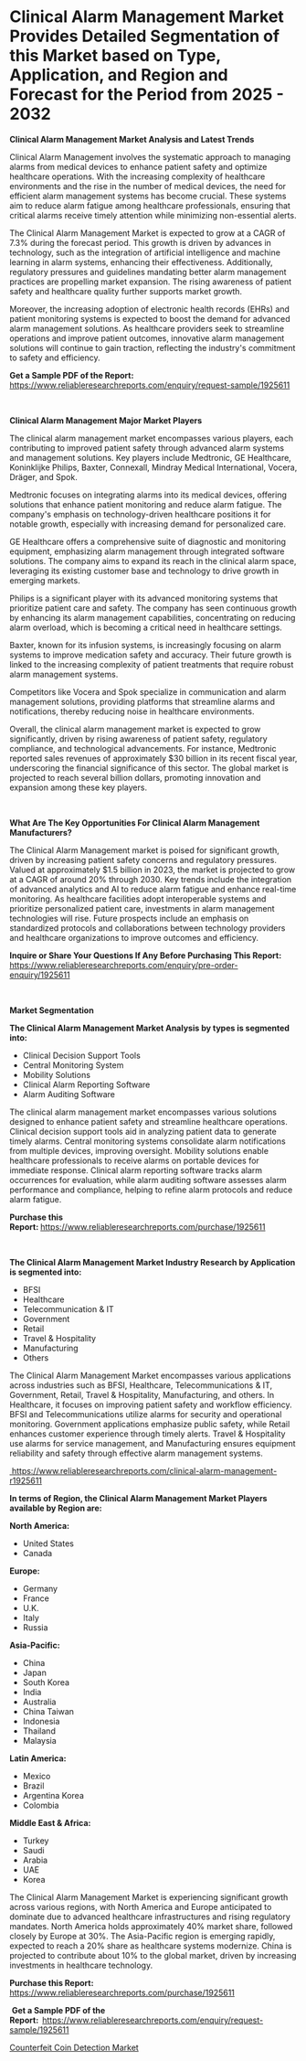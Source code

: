<p><h1>Clinical Alarm Management Market Provides Detailed Segmentation of this Market based on Type, Application, and Region and Forecast for the Period from 2025 - 2032</h1></p><p><strong>Clinical Alarm Management Market Analysis and Latest Trends</strong></p>
<p><p>Clinical Alarm Management involves the systematic approach to managing alarms from medical devices to enhance patient safety and optimize healthcare operations. With the increasing complexity of healthcare environments and the rise in the number of medical devices, the need for efficient alarm management systems has become crucial. These systems aim to reduce alarm fatigue among healthcare professionals, ensuring that critical alarms receive timely attention while minimizing non-essential alerts.</p><p>The Clinical Alarm Management Market is expected to grow at a CAGR of 7.3% during the forecast period. This growth is driven by advances in technology, such as the integration of artificial intelligence and machine learning in alarm systems, enhancing their effectiveness. Additionally, regulatory pressures and guidelines mandating better alarm management practices are propelling market expansion. The rising awareness of patient safety and healthcare quality further supports market growth. </p><p>Moreover, the increasing adoption of electronic health records (EHRs) and patient monitoring systems is expected to boost the demand for advanced alarm management solutions. As healthcare providers seek to streamline operations and improve patient outcomes, innovative alarm management solutions will continue to gain traction, reflecting the industry's commitment to safety and efficiency.</p></p>
<p><strong>Get a Sample PDF of the Report:&nbsp;</strong> <a href="https://www.reliableresearchreports.com/enquiry/request-sample/1925611?utm_campaign=2646&utm_medium=2&utm_source=Github&utm_content=ia&utm_term=10032025&utm_id=clinical-alarm-management">https://www.reliableresearchreports.com/enquiry/request-sample/1925611</a></p>
<p>&nbsp;</p>
<p><strong>Clinical Alarm Management Major Market Players</strong></p>
<p><p>The clinical alarm management market encompasses various players, each contributing to improved patient safety through advanced alarm systems and management solutions. Key players include Medtronic, GE Healthcare, Koninklijke Philips, Baxter, Connexall, Mindray Medical International, Vocera, Dräger, and Spok. </p><p>Medtronic focuses on integrating alarms into its medical devices, offering solutions that enhance patient monitoring and reduce alarm fatigue. The company's emphasis on technology-driven healthcare positions it for notable growth, especially with increasing demand for personalized care.</p><p>GE Healthcare offers a comprehensive suite of diagnostic and monitoring equipment, emphasizing alarm management through integrated software solutions. The company aims to expand its reach in the clinical alarm space, leveraging its existing customer base and technology to drive growth in emerging markets.</p><p>Philips is a significant player with its advanced monitoring systems that prioritize patient care and safety. The company has seen continuous growth by enhancing its alarm management capabilities, concentrating on reducing alarm overload, which is becoming a critical need in healthcare settings.</p><p>Baxter, known for its infusion systems, is increasingly focusing on alarm systems to improve medication safety and accuracy. Their future growth is linked to the increasing complexity of patient treatments that require robust alarm management systems.</p><p>Competitors like Vocera and Spok specialize in communication and alarm management solutions, providing platforms that streamline alarms and notifications, thereby reducing noise in healthcare environments.</p><p>Overall, the clinical alarm management market is expected to grow significantly, driven by rising awareness of patient safety, regulatory compliance, and technological advancements. For instance, Medtronic reported sales revenues of approximately $30 billion in its recent fiscal year, underscoring the financial significance of this sector. The global market is projected to reach several billion dollars, promoting innovation and expansion among these key players.</p></p>
<p>&nbsp;</p>
<p><strong>What Are The Key Opportunities For Clinical Alarm Management Manufacturers?</strong></p>
<p><p>The Clinical Alarm Management market is poised for significant growth, driven by increasing patient safety concerns and regulatory pressures. Valued at approximately $1.5 billion in 2023, the market is projected to grow at a CAGR of around 20% through 2030. Key trends include the integration of advanced analytics and AI to reduce alarm fatigue and enhance real-time monitoring. As healthcare facilities adopt interoperable systems and prioritize personalized patient care, investments in alarm management technologies will rise. Future prospects include an emphasis on standardized protocols and collaborations between technology providers and healthcare organizations to improve outcomes and efficiency.</p></p>
<p><strong>Inquire or Share Your Questions If Any Before Purchasing This Report:</strong> <a href="https://www.reliableresearchreports.com/enquiry/pre-order-enquiry/1925611?utm_campaign=2646&utm_medium=2&utm_source=Github&utm_content=ia&utm_term=10032025&utm_id=clinical-alarm-management">https://www.reliableresearchreports.com/enquiry/pre-order-enquiry/1925611</a></p>
<p>&nbsp;</p>
<p><strong>Market Segmentation</strong></p>
<p><strong>The Clinical Alarm Management Market Analysis by types is segmented into:</strong></p>
<p><ul><li>Clinical Decision Support Tools</li><li>Central Monitoring System</li><li>Mobility Solutions</li><li>Clinical Alarm Reporting Software</li><li>Alarm Auditing Software</li></ul></p>
<p><p>The clinical alarm management market encompasses various solutions designed to enhance patient safety and streamline healthcare operations. Clinical decision support tools aid in analyzing patient data to generate timely alarms. Central monitoring systems consolidate alarm notifications from multiple devices, improving oversight. Mobility solutions enable healthcare professionals to receive alarms on portable devices for immediate response. Clinical alarm reporting software tracks alarm occurrences for evaluation, while alarm auditing software assesses alarm performance and compliance, helping to refine alarm protocols and reduce alarm fatigue.</p></p>
<p><strong>Purchase this Report:&nbsp;</strong><a href="https://www.reliableresearchreports.com/purchase/1925611?utm_campaign=2646&utm_medium=2&utm_source=Github&utm_content=ia&utm_term=10032025&utm_id=clinical-alarm-management">https://www.reliableresearchreports.com/purchase/1925611</a></p>
<p>&nbsp;</p>
<p><strong>The Clinical Alarm Management Market Industry Research by Application is segmented into:</strong></p>
<p><ul><li>BFSI</li><li>Healthcare</li><li>Telecommunication & IT</li><li>Government</li><li>Retail</li><li>Travel & Hospitality</li><li>Manufacturing</li><li>Others</li></ul></p>
<p><p>The Clinical Alarm Management Market encompasses various applications across industries such as BFSI, Healthcare, Telecommunications & IT, Government, Retail, Travel & Hospitality, Manufacturing, and others. In Healthcare, it focuses on improving patient safety and workflow efficiency. BFSI and Telecommunications utilize alarms for security and operational monitoring. Government applications emphasize public safety, while Retail enhances customer experience through timely alerts. Travel & Hospitality use alarms for service management, and Manufacturing ensures equipment reliability and safety through effective alarm management systems.</p></p>
<p><a href="https://www.reliableresearchreports.com/clinical-alarm-management-r1925611?utm_campaign=2646&utm_medium=2&utm_source=Github&utm_content=ia&utm_term=10032025&utm_id=clinical-alarm-management">&nbsp;https://www.reliableresearchreports.com/clinical-alarm-management-r1925611</a></p>
<p><strong>In terms of Region, the Clinical Alarm Management Market Players available by Region are:</strong></p>
<p>
    <p> <strong> North America: </strong>
        <ul>
            <li>United States</li>
            <li>Canada</li>
        </ul>
        </p> 
    <p> <strong> Europe: </strong>
        <ul>
            <li>Germany</li>
            <li>France</li>
            <li>U.K.</li>
            <li>Italy</li>
            <li>Russia</li>
        </ul>
        </p> 
    <p> <strong> Asia-Pacific: </strong>
        <ul>
            <li>China</li>
            <li>Japan</li>
            <li>South Korea</li>
            <li>India</li>
            <li>Australia</li>
            <li>China Taiwan</li>
            <li>Indonesia</li>
            <li>Thailand</li>
            <li>Malaysia</li>
        </ul>
        </p> 
    <p> <strong> Latin America: </strong>
        <ul>
            <li>Mexico</li>
            <li>Brazil</li>
            <li>Argentina Korea</li>
            <li>Colombia</li>
        </ul>
        </p> 
    <p> <strong> Middle East & Africa: </strong>
        <ul>
            <li>Turkey</li>
            <li>Saudi</li>
            <li>Arabia</li>
            <li>UAE</li>
            <li>Korea</li>
        </ul>
    </p>
    </p>
<p><p>The Clinical Alarm Management Market is experiencing significant growth across various regions, with North America and Europe anticipated to dominate due to advanced healthcare infrastructures and rising regulatory mandates. North America holds approximately 40% market share, followed closely by Europe at 30%. The Asia-Pacific region is emerging rapidly, expected to reach a 20% share as healthcare systems modernize. China is projected to contribute about 10% to the global market, driven by increasing investments in healthcare technology.</p></p>
<p><strong>Purchase this Report: </strong><a href="https://www.reliableresearchreports.com/purchase/1925611?utm_campaign=2646&utm_medium=2&utm_source=Github&utm_content=ia&utm_term=10032025&utm_id=clinical-alarm-management">https://www.reliableresearchreports.com/purchase/1925611</a></p>
<p>&nbsp;<strong>Get a Sample PDF of the Report:&nbsp;&nbsp;</strong><a href="https://www.reliableresearchreports.com/enquiry/request-sample/1925611?utm_campaign=2646&utm_medium=2&utm_source=Github&utm_content=ia&utm_term=10032025&utm_id=clinical-alarm-management">https://www.reliableresearchreports.com/enquiry/request-sample/1925611</a></p>
<p><strong></strong></p>
<p><p><a href="https://github.com/mayabungard8092/Market-Research-Report-List-1/blob/main/counterfeit-coin-detection-market.md?utm_campaign=2646&utm_medium=2&utm_source=Github&utm_content=ia&utm_term=10032025&utm_id=clinical-alarm-management">Counterfeit Coin Detection Market</a></p></p>